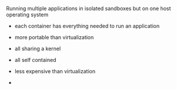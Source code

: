 Running multiple applications in isolated sandboxes but on one host operating system

- each container has everything needed to run an application

- more portable than virtualization 
- all sharing a kernel
- all self contained 
- less expensive than virtualization
- 